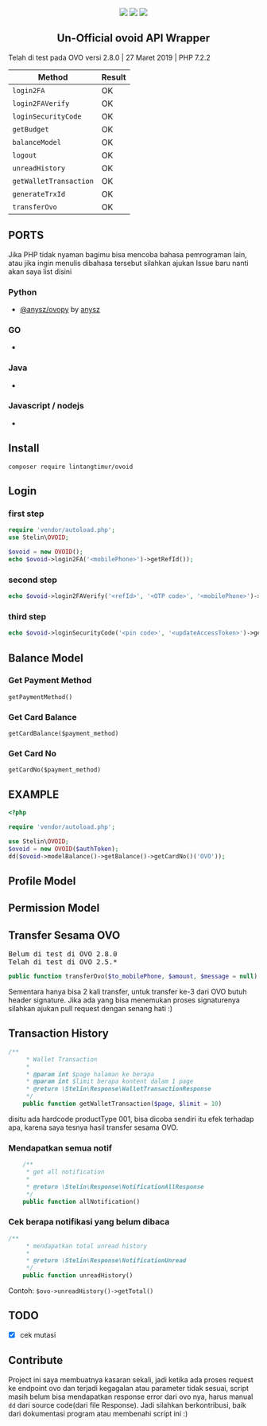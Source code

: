 
<p align="center">
<a href="https://packagist.org/packages/lintangtimur/ovoid"><img src="https://img.shields.io/packagist/v/lintangtimur/ovoid.svg?style=popout-square"></a>
  <a href="https://github.com/lintangtimur/ovoid/blob/master/LICENSE"><img src="https://img.shields.io/github/license/lintangtimur/ovoid.svg?style=popout-square"></a>
  <a class="badge-align" href="https://www.codacy.com/app/lintangtimur/ovoid?utm_source=github.com&amp;utm_medium=referral&amp;utm_content=lintangtimur/ovoid&amp;utm_campaign=Badge_Grade"><img src="https://api.codacy.com/project/badge/Grade/9699ecb8baf64fdb94692b90b01c73b1"/></a>
</p>
<h2 align="center">Un-Official ovoid API Wrapper</h2>

Telah di test pada OVO versi 2.8.0 | 27 Maret 2019 | PHP 7.2.2

| Method  | Result  |
|---|---|
| `login2FA`  | OK |
| `login2FAVerify`  | OK |
| `loginSecurityCode`  | OK  |
| `getBudget`  | OK  |
| `balanceModel`  | OK  |
| `logout`  | OK  |
| `unreadHistory`  | OK  |
| `getWalletTransaction`  | OK  |
| `generateTrxId`  | OK  |
| `transferOvo`  | OK  |

## PORTS
Jika PHP tidak nyaman bagimu bisa mencoba bahasa pemrograman lain, atau jika ingin menulis dibahasa tersebut silahkan ajukan Issue baru nanti akan saya list disini

### Python
- [@anysz/ovopy](https://github.com/anysz/ovopy) by [anysz](https://github.com/anysz)

### GO
- 

### Java
- 

### Javascript / nodejs
-

## Install
`composer require lintangtimur/ovoid`

## Login
### first step
```php
require 'vendor/autoload.php';
use Stelin\OVOID;

$ovoid = new OVOID();
echo $ovoid->login2FA('<mobilePhone>')->getRefId());
```
### second step
```php
echo $ovoid->login2FAVerify('<refId>', '<OTP code>', '<mobilePhone>')->getUpdateAccessToken();
```
### third step
```php
echo $ovoid->loginSecurityCode('<pin code>', '<updateAccessToken>')->getAuthorizationToken();
```

## Balance Model
### Get Payment Method
`getPaymentMethod()`

### Get Card Balance
`getCardBalance($payment_method)`

### Get Card No
`getCardNo($payment_method)`

## EXAMPLE
```php
<?php

require 'vendor/autoload.php';

use Stelin\OVOID;
$ovoid = new OVOID($authToken);
dd($ovoid->modelBalance()->getBalance()->getCardNo()('OVO'));
```

## Profile Model

## Permission Model

## Transfer Sesama OVO
<pre>
Belum di test di OVO 2.8.0
Telah di test di OVO 2.5.*
</pre>

```php
public function transferOvo($to_mobilePhone, $amount, $message = null)
```
Sementara hanya bisa 2 kali transfer, untuk transfer ke-3 dari OVO butuh header signature. Jika ada yang bisa menemukan proses signaturenya silahkan ajukan pull request dengan senang hati :)

## Transaction History
```php
/**
     * Wallet Transaction
     *
     * @param int $page halaman ke berapa
     * @param int $limit berapa kontent dalam 1 page
     * @return \Stelin\Response\WalletTransactionResponse
     */
    public function getWalletTransaction($page, $limit = 10)
```
disitu ada hardcode productType 001, bisa dicoba sendiri itu efek terhadap apa, karena saya tesnya hasil transfer sesama OVO.

### Mendapatkan semua notif
```php
    /**
     * get all notification
     *
     * @return \Stelin\Response\NotificationAllResponse
     */
    public function allNotification()
```

### Cek berapa notifikasi yang belum dibaca
```php
/**
     * mendapatkan total unread history
     *
     * @return \Stelin\Response\NotificationUnread
     */
    public function unreadHistory()
```
Contoh: `$ovo->unreadHistory()->getTotal()`

## TODO
- [x] cek mutasi


## Contribute
Project ini saya membuatnya kasaran sekali, jadi ketika ada proses request ke endpoint ovo dan terjadi kegagalan atau parameter tidak sesuai, script masih belum bisa mendapatkan response error dari ovo nya, harus manual `dd` dari source code(dari file Response). Jadi silahkan berkontribusi, baik dari dokumentasi program atau membenahi script ini :)
